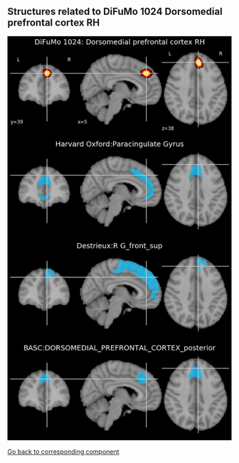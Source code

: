 


## Structures related to DiFuMo 1024 Dorsomedial prefrontal cortex RH

![645](645.jpg "Structures related to DiFuMo 1024 Dorsomedial prefrontal cortex RH")

[Go back to corresponding component](https://parietal-inria.github.io/DiFuMo/1024/html/645.html)